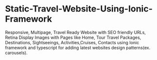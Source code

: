 # Static-Travel-Website-Using-Ionic-Framework
Responsive, Multipage, Travel Ready Website with SEO friendly URLs, Retina Display Images with Pages like Home, Tour Travel Packages, Destinations, Sightseeings, Activities,Cruises, Contacts using Ionic framework and typescript for adding latest websites design patterns(ex. carousels).
